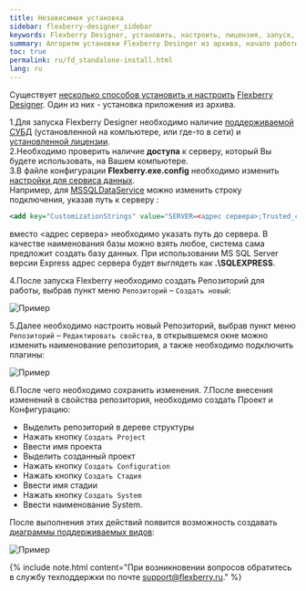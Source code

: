 ```yaml
---
title: Независимая установка
sidebar: flexberry-designer_sidebar
keywords: Flexberry Designer, установить, настроить, лицензия, запуск, репозиторий, СУБД, база данных
summary: Алгоритм установки Flexberry Desinger из архива, начало работы, подключение сервера СУБД
toc: true
permalink: ru/fd_standalone-install.html
lang: ru
---
```


Существует [несколько способов установить и настроить](fd_install.html) [Flexberry Designer](fd_flexberry-designer.html). Один из них - установка приложения из архива.

1.Для запуска Flexberry Designer необходимо наличие [поддерживаемой СУБД](fo_data-service.html) (установленной на компьютере, или где-то в сети) и [установленной лицензии](fd_install.html).  
2.Необходимо проверить наличие **доступа** к серверу, который Вы будете использовать, на Вашем компьютере.  
3.В файле конфигурации **Flexberry.exe.config** необходимо изменить [настройки для сервиса данных](fo_ds-provider.html).  
Например, для [MSSQLDataService](fo_mssql-data-service.html) можно изменить строку подключения, указав путь к серверу :

```xml
<add key="CustomizationStrings" value="SERVER=<адрес сервера>;Trusted_connection=yes;DATABASE=CASE;"/>
```

вместо <адрес сервера> необходимо указать путь до сервера. В качестве наименования базы можно взять любое, система сама предложит создать базу данных. При использовании MS SQL Server версии Express адрес сервера будет выглядеть как **.\SQLEXPRESS**.

4.После запуска Flexberry необходимо создать Репозиторий для работы, выбрав пункт меню `Репозиторий` – `Создать новый`:

![Пример](/images/pages/products/flexberry-designer/about/create-new-repository.png)

5.Далее необходимо настроить новый Репозиторий, выбрав пункт меню `Репозиторий` – `Редактировать свойства`, в открывшемся окне можно изменить наименование репозитория, а также необходимо подключить плагины:

![Пример](/images/pages/products/flexberry-designer/about/rep-properties.png)

6.После чего необходимо сохранить изменения.
7.После внесения изменений в свойства репозитория, необходимо создать Проект и Конфигурацию:

* Выделить репозиторий в дереве структуры
* Нажать кнопку `Создать Project`
* Ввести имя проекта
* Выделить созданный проект
* Нажать кнопку `Создать Configuration`
* Нажать кнопку `Создать Стадия`
* Ввести имя стадии
* Нажать кнопку `Создать System`
* Ввести наименование System.

После выполнения этих действий появится возможность создавать [диаграммы поддерживаемых видов](fd_editing-diagram.html):

![Пример](/images/pages/products/flexberry-designer/about/create-diagram.png)

{% include note.html content="При возникновении вопросов обратитесь в службу техподдержки по почте support@flexberry.ru." %}
